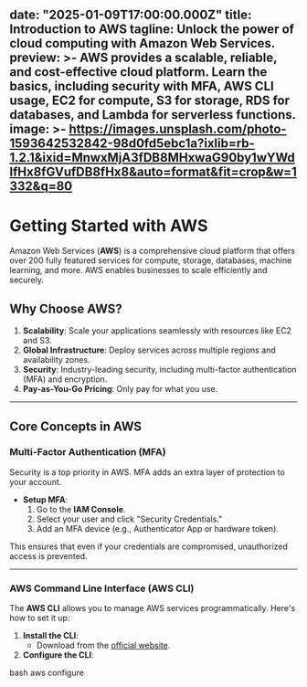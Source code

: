 date: "2025-01-09T17:00:00.000Z"
title: Introduction to AWS
tagline: Unlock the power of cloud computing with Amazon Web Services.
preview: >-
  AWS provides a scalable, reliable, and cost-effective cloud platform.
  Learn the basics, including security with MFA, AWS CLI usage, EC2 for compute,
  S3 for storage, RDS for databases, and Lambda for serverless functions.
image: >-
  https://images.unsplash.com/photo-1593642532842-98d0fd5ebc1a?ixlib=rb-1.2.1&ixid=MnwxMjA3fDB8MHxwaG90by1wYWdlfHx8fGVufDB8fHx8&auto=format&fit=crop&w=1332&q=80
---

# Getting Started with AWS

Amazon Web Services (**AWS**) is a comprehensive cloud platform that offers over 200 fully featured services for compute, storage, databases, machine learning, and more. AWS enables businesses to scale efficiently and securely.

## Why Choose AWS?

1. **Scalability**: Scale your applications seamlessly with resources like EC2 and S3.
2. **Global Infrastructure**: Deploy services across multiple regions and availability zones.
3. **Security**: Industry-leading security, including multi-factor authentication (MFA) and encryption.
4. **Pay-as-You-Go Pricing**: Only pay for what you use.

---

## Core Concepts in AWS

### Multi-Factor Authentication (MFA)
Security is a top priority in AWS. MFA adds an extra layer of protection to your account.

- **Setup MFA**:
  1. Go to the **IAM Console**.
  2. Select your user and click "Security Credentials."
  3. Add an MFA device (e.g., Authenticator App or hardware token).

This ensures that even if your credentials are compromised, unauthorized access is prevented.

---

### AWS Command Line Interface (AWS CLI)
The **AWS CLI** allows you to manage AWS services programmatically. Here's how to set it up:

1. **Install the CLI**:
   - Download from the [official website](https://aws.amazon.com/cli/).
2. **Configure the CLI**:
   
bash
   aws configure

